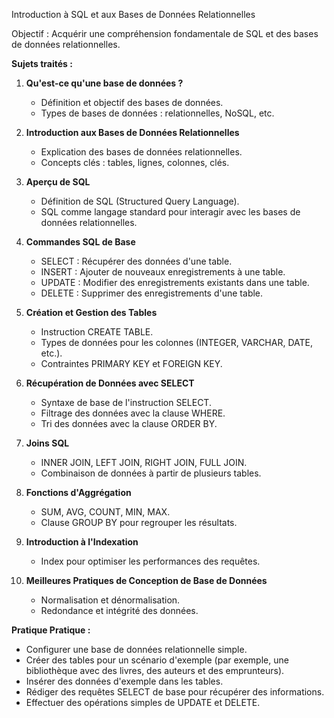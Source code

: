 Introduction à SQL et aux Bases de Données Relationnelles

Objectif : Acquérir une compréhension fondamentale de SQL et des bases de données relationnelles.

**Sujets traités :**

1. **Qu'est-ce qu'une base de données ?**
   - Définition et objectif des bases de données.
   - Types de bases de données : relationnelles, NoSQL, etc.

2. **Introduction aux Bases de Données Relationnelles**
   - Explication des bases de données relationnelles.
   - Concepts clés : tables, lignes, colonnes, clés.

3. **Aperçu de SQL**
   - Définition de SQL (Structured Query Language).
   - SQL comme langage standard pour interagir avec les bases de données relationnelles.

4. **Commandes SQL de Base**
   - SELECT : Récupérer des données d'une table.
   - INSERT : Ajouter de nouveaux enregistrements à une table.
   - UPDATE : Modifier des enregistrements existants dans une table.
   - DELETE : Supprimer des enregistrements d'une table.

5. **Création et Gestion des Tables**
   - Instruction CREATE TABLE.
   - Types de données pour les colonnes (INTEGER, VARCHAR, DATE, etc.).
   - Contraintes PRIMARY KEY et FOREIGN KEY.

6. **Récupération de Données avec SELECT**
   - Syntaxe de base de l'instruction SELECT.
   - Filtrage des données avec la clause WHERE.
   - Tri des données avec la clause ORDER BY.

7. **Joins SQL**
   - INNER JOIN, LEFT JOIN, RIGHT JOIN, FULL JOIN.
   - Combinaison de données à partir de plusieurs tables.

8. **Fonctions d'Aggrégation**
   - SUM, AVG, COUNT, MIN, MAX.
   - Clause GROUP BY pour regrouper les résultats.

9. **Introduction à l'Indexation**
   - Index pour optimiser les performances des requêtes.

10. **Meilleures Pratiques de Conception de Base de Données**
    - Normalisation et dénormalisation.
    - Redondance et intégrité des données.

**Pratique Pratique :**
- Configurer une base de données relationnelle simple.
- Créer des tables pour un scénario d'exemple (par exemple, une bibliothèque avec des livres, des auteurs et des emprunteurs).
- Insérer des données d'exemple dans les tables.
- Rédiger des requêtes SELECT de base pour récupérer des informations.
- Effectuer des opérations simples de UPDATE et DELETE.
